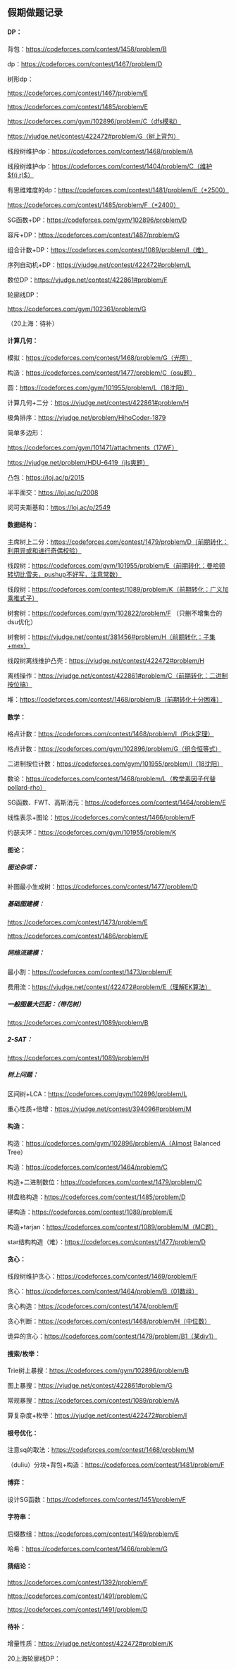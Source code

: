 ## 假期做题记录

#### DP：

背包：https://codeforces.com/contest/1458/problem/B

dp：https://codeforces.com/contest/1467/problem/D

树形dp：

https://codeforces.com/contest/1467/problem/E

https://codeforces.com/contest/1485/problem/E

https://codeforces.com/gym/102896/problem/C（dfs模拟）

https://vjudge.net/contest/422472#problem/G（树上背包）

线段树维护dp：https://codeforces.com/contest/1468/problem/A

线段树维护dp：https://codeforces.com/contest/1404/problem/C（维护$f(i,r)$）

有思维难度的dp：https://codeforces.com/contest/1481/problem/E（*2500）

https://codeforces.com/contest/1485/problem/F（*2400）

SG函数+DP：https://codeforces.com/gym/102896/problem/D

容斥+DP：https://codeforces.com/contest/1487/problem/G

组合计数+DP：https://codeforces.com/contest/1089/problem/I（难）

序列自动机+DP：https://vjudge.net/contest/422472#problem/L

数位DP：https://vjudge.net/contest/422861#problem/F

轮廓线DP：

https://codeforces.com/gym/102361/problem/G

（20上海：待补）







#### 计算几何：

模拟：https://codeforces.com/contest/1468/problem/G（光照）

构造：https://codeforces.com/contest/1477/problem/C（osu题）

圆：https://codeforces.com/gym/101955/problem/L（18沈阳）

计算几何+二分：https://vjudge.net/contest/422861#problem/H

极角排序：https://vjudge.net/problem/HihoCoder-1879

简单多边形：

https://codeforces.com/gym/101471/attachments（17WF）

https://vjudge.net/problem/HDU-6419（jls爽题）

凸包：https://loj.ac/p/2015

半平面交：https://loj.ac/p/2008

闵可夫斯基和：https://loj.ac/p/2549





#### 数据结构：

主席树上二分：https://codeforces.com/contest/1479/problem/D（前期转化：利用异或和进行奇偶校验）

线段树：https://codeforces.com/gym/101955/problem/E（前期转化：曼哈顿转切比雪夫，pushup不好写，注意常数）

线段树：https://codeforces.com/contest/1089/problem/K（前期转化：广义加乘推式子）

树套树：https://codeforces.com/gym/102822/problem/F （只删不增集合的dsu优化）

树套树：https://vjudge.net/contest/381456#problem/H（前期转化：子集+mex）

线段树离线维护凸壳：https://vjudge.net/contest/422472#problem/H

离线操作：https://vjudge.net/contest/422861#problem/C（前期转化：二进制按位搞）

堆：https://codeforces.com/contest/1468/problem/B（前期转化十分困难）



#### 数学：

格点计数：https://codeforces.com/contest/1468/problem/I（Pick定理）

格点计数：https://codeforces.com/gym/102896/problem/G（组合恒等式）

二进制按位计数：https://codeforces.com/gym/101955/problem/I（18沈阳）

数论：https://codeforces.com/contest/1468/problem/L（枚举素因子代替pollard-rho）

SG函数、FWT、高斯消元：https://codeforces.com/contest/1464/problem/E

线性表示+图论：https://codeforces.com/contest/1466/problem/F

约瑟夫环：https://codeforces.com/gym/101955/problem/K



#### 图论：

##### 图论杂项：

补图最小生成树：https://codeforces.com/contest/1477/problem/D

##### 基础图建模：

https://codeforces.com/contest/1473/problem/E

https://codeforces.com/contest/1486/problem/E

##### 网络流建模：

最小割：https://codeforces.com/contest/1473/problem/F

费用流：https://vjudge.net/contest/422472#problem/E（理解EK算法）

##### 一般图最大匹配：（带花树）

https://codeforces.com/contest/1089/problem/B

##### 2-SAT：

https://codeforces.com/contest/1089/problem/H

##### 树上问题：

区间树+LCA：https://codeforces.com/gym/102896/problem/L

重心性质+倍增：https://vjudge.net/contest/394096#problem/M



#### 构造：

构造：https://codeforces.com/gym/102896/problem/A（Almost Balanced Tree）

构造：https://codeforces.com/contest/1464/problem/C

构造+二进制数位：https://codeforces.com/contest/1479/problem/C

棋盘格构造：https://codeforces.com/contest/1485/problem/D

硬构造：https://codeforces.com/contest/1089/problem/E

构造+tarjan：https://codeforces.com/contest/1089/problem/M（MC题）

star结构构造（难）：https://codeforces.com/contest/1477/problem/D



#### 贪心：

线段树维护贪心：https://codeforces.com/contest/1469/problem/F

贪心：https://codeforces.com/contest/1464/problem/B（01数组）

贪心构造：https://codeforces.com/contest/1474/problem/E

贪心判断：https://codeforces.com/contest/1468/problem/H（中位数）

诡异的贪心：https://codeforces.com/contest/1479/problem/B1（某div1）



#### 搜索/枚举：

Trie树上暴搜：https://codeforces.com/gym/102896/problem/B

图上暴搜：https://vjudge.net/contest/422861#problem/G

常规暴搜：https://codeforces.com/contest/1089/problem/A

算复杂度+枚举：https://vjudge.net/contest/422472#problem/I



#### 根号优化：

注意sq的取法：https://codeforces.com/contest/1468/problem/M

（duliu）分块+背包+构造：https://codeforces.com/contest/1481/problem/F



#### 博弈：

设计SG函数：https://codeforces.com/contest/1451/problem/F



#### 字符串：

后缀数组：https://codeforces.com/contest/1469/problem/E

哈希：https://codeforces.com/contest/1466/problem/G



#### 猜结论：

https://codeforces.com/contest/1392/problem/F

https://codeforces.com/contest/1491/problem/C

https://codeforces.com/contest/1491/problem/D



#### 待补：

增量性质：https://vjudge.net/contest/422472#problem/K

20上海轮廓线DP：



